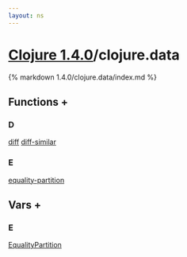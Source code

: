 ```yaml
---
layout: ns
---
```

# [Clojure 1.4.0](../)/clojure.data

{% markdown 1.4.0/clojure.data/index.md %}





## Functions <a id="ff">+</a>

<div id="fns" markdown="1">

### D
[diff](./diff/)
[diff-similar](./diff_DASH_similar/)

### E
[equality-partition](./equality_DASH_partition/)

</div>


## Vars <a id="vf">+</a>

<div id="vars" markdown="1">

### E
[EqualityPartition](./EqualityPartition/)

</div>
